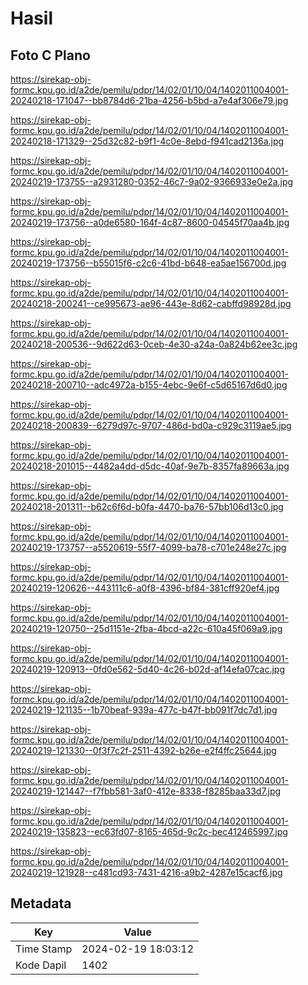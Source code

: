 # Hasil

## Foto C Plano

https://sirekap-obj-formc.kpu.go.id/a2de/pemilu/pdpr/14/02/01/10/04/1402011004001-20240218-171047--bb8784d6-21ba-4256-b5bd-a7e4af306e79.jpg

https://sirekap-obj-formc.kpu.go.id/a2de/pemilu/pdpr/14/02/01/10/04/1402011004001-20240218-171329--25d32c82-b9f1-4c0e-8ebd-f941cad2136a.jpg

https://sirekap-obj-formc.kpu.go.id/a2de/pemilu/pdpr/14/02/01/10/04/1402011004001-20240219-173755--a2931280-0352-46c7-9a02-9366933e0e2a.jpg

https://sirekap-obj-formc.kpu.go.id/a2de/pemilu/pdpr/14/02/01/10/04/1402011004001-20240219-173756--a0de6580-164f-4c87-8600-04545f70aa4b.jpg

https://sirekap-obj-formc.kpu.go.id/a2de/pemilu/pdpr/14/02/01/10/04/1402011004001-20240219-173756--b55015f6-c2c6-41bd-b648-ea5ae156700d.jpg

https://sirekap-obj-formc.kpu.go.id/a2de/pemilu/pdpr/14/02/01/10/04/1402011004001-20240218-200241--ce995673-ae96-443e-8d62-cabffd98928d.jpg

https://sirekap-obj-formc.kpu.go.id/a2de/pemilu/pdpr/14/02/01/10/04/1402011004001-20240218-200536--9d622d63-0ceb-4e30-a24a-0a824b62ee3c.jpg

https://sirekap-obj-formc.kpu.go.id/a2de/pemilu/pdpr/14/02/01/10/04/1402011004001-20240218-200710--adc4972a-b155-4ebc-9e6f-c5d65167d6d0.jpg

https://sirekap-obj-formc.kpu.go.id/a2de/pemilu/pdpr/14/02/01/10/04/1402011004001-20240218-200839--6279d97c-9707-486d-bd0a-c929c3119ae5.jpg

https://sirekap-obj-formc.kpu.go.id/a2de/pemilu/pdpr/14/02/01/10/04/1402011004001-20240218-201015--4482a4dd-d5dc-40af-9e7b-8357fa89663a.jpg

https://sirekap-obj-formc.kpu.go.id/a2de/pemilu/pdpr/14/02/01/10/04/1402011004001-20240218-201311--b62c6f6d-b0fa-4470-ba76-57bb106d13c0.jpg

https://sirekap-obj-formc.kpu.go.id/a2de/pemilu/pdpr/14/02/01/10/04/1402011004001-20240219-173757--a5520619-55f7-4099-ba78-c701e248e27c.jpg

https://sirekap-obj-formc.kpu.go.id/a2de/pemilu/pdpr/14/02/01/10/04/1402011004001-20240219-120626--443111c6-a0f8-4396-bf84-381cff920ef4.jpg

https://sirekap-obj-formc.kpu.go.id/a2de/pemilu/pdpr/14/02/01/10/04/1402011004001-20240219-120750--25d1151e-2fba-4bcd-a22c-610a45f069a9.jpg

https://sirekap-obj-formc.kpu.go.id/a2de/pemilu/pdpr/14/02/01/10/04/1402011004001-20240219-120913--0fd0e562-5d40-4c26-b02d-af14efa07cac.jpg

https://sirekap-obj-formc.kpu.go.id/a2de/pemilu/pdpr/14/02/01/10/04/1402011004001-20240219-121135--1b70beaf-939a-477c-b47f-bb091f7dc7d1.jpg

https://sirekap-obj-formc.kpu.go.id/a2de/pemilu/pdpr/14/02/01/10/04/1402011004001-20240219-121330--0f3f7c2f-2511-4392-b26e-e2f4ffc25644.jpg

https://sirekap-obj-formc.kpu.go.id/a2de/pemilu/pdpr/14/02/01/10/04/1402011004001-20240219-121447--f7fbb581-3af0-412e-8338-f8285baa33d7.jpg

https://sirekap-obj-formc.kpu.go.id/a2de/pemilu/pdpr/14/02/01/10/04/1402011004001-20240219-135823--ec63fd07-8165-465d-9c2c-bec412465997.jpg

https://sirekap-obj-formc.kpu.go.id/a2de/pemilu/pdpr/14/02/01/10/04/1402011004001-20240219-121928--c481cd93-7431-4216-a9b2-4287e15cacf6.jpg


## Metadata

| Key        | Value               |
| ---------- | ------------------- |
| Time Stamp | 2024-02-19 18:03:12 |
| Kode Dapil | 1402                |



